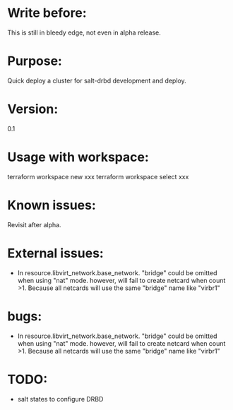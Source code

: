 # Write before:
  This is still in bleedy edge, not even in alpha release.

# Purpose:
  Quick deploy a cluster for salt-drbd development and deploy.

# Version:
  0.1

# Usage with workspace:
  terraform workspace new xxx
  terraform workspace select xxx

# Known issues:
  Revisit after alpha.

# External issues:
* In resource.libvirt_network.base_network. "bridge" could be omitted when using "nat" mode. however, will fail to create netcard when count >1. Because all netcards will use the same "bridge" name like "virbr1"

# bugs:
* In resource.libvirt_network.base_network. "bridge" could be omitted when using "nat" mode. however, will fail to create netcard when count >1. Because all netcards will use the same "bridge" name like "virbr1"

# TODO:
* salt states to configure DRBD

